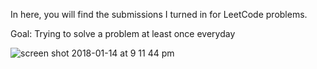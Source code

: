 In here, you will find the submissions I turned in for LeetCode problems.

Goal: Trying to solve a problem at least once everyday

![screen shot 2018-01-14 at 9 11 44 pm](https://user-images.githubusercontent.com/22423977/34928040-ad4bb130-f96f-11e7-8eec-1a0737f33ccd.png)
